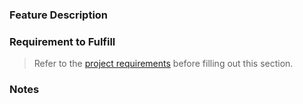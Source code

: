 ### Feature Description

### Requirement to Fulfill
>Refer to the [project requirements](https://github.com/nashville-software-school/bangazon-llc/blob/master/projects/BANGAZON_TERMINAL_INTERFACE.md) before filling out this section.

### Notes
